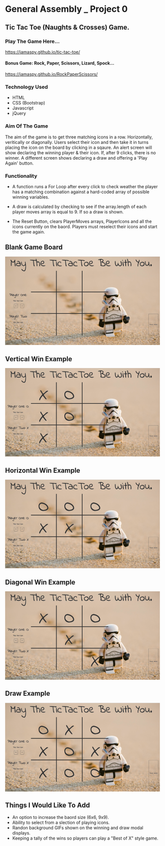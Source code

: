 # General Assembly _ Project 0
## Tic Tac Toe (Naughts & Crosses) Game.

### Play The Game Here...
https://jamaspy.github.io/tic-tac-toe/

#### Bonus Game: Rock, Paper, Scissors, Lizard, Spock...
https://jamaspy.github.io/RockPaperScissors/

### Technology Used
* HTML
* CSS (Bootstrap)
* Javascript
* jQuery

### Aim Of The Game

The aim of the game is to get three matching icons in a row. Horizontally, veritically or diagonally.
Users select their icon and then take it in turns placing the icon on the board by clicking in a sqaure. An alert screen will show declaring the winning player & their icon. If, after 9 clicks, there is no winner. A different screen shows declaring a draw and offering a 'Play Again' button. 


### Functionality

* A function runs a For Loop after every click to check weather the player has a matching combination against a hard-coded array of possible winning variables.

* A draw is calculated by checking to see if the array.length of each player moves array is equal to 9. If so a draw is shown. 

* The Reset Button, clears PlayerMoves arrays, PlayerIcons and all the icons currently on the baord. Players must reselect their icons and start the game again.  


## Blank Game Board
![Blank Game](https://github.com/jamaspy/tic-tac-toe/blob/master/README-Images/blank.png)
## Vertical Win Example
![Vertical Win Example](https://github.com/jamaspy/tic-tac-toe/blob/master/README-Images/vert-win.png)
## Horizontal Win Example
![Horizontal Win Example](https://github.com/jamaspy/tic-tac-toe/blob/master/README-Images/hoz-win.png)
## Diagonal Win Example
![Diagonal Win Example](https://github.com/jamaspy/tic-tac-toe/blob/master/README-Images/diag-win.png)
## Draw Example
![Diagonal Win Example](https://github.com/jamaspy/tic-tac-toe/blob/master/README-Images/draw.png)

## Things I Would Like To Add
* An option to increase the baord size (6x6, 9x9).
* Ability to select from a slection of playing icons.
* Randon background GIFs shown on the winning and draw modal displays.
* Keeping a tally of the wins so players can play a "Best of X" style game.
